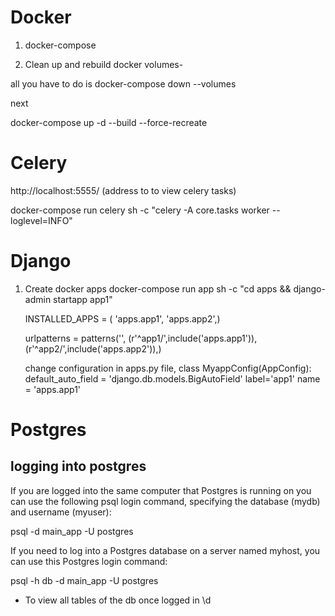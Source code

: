 # Docker

1. docker-compose

2. Clean up and rebuild docker volumes-

all you have to do is docker-compose down --volumes

next

docker-compose up -d --build --force-recreate

# Celery

http://localhost:5555/ (address to to view celery tasks)

docker-compose run celery sh -c "celery -A core.tasks worker --loglevel=INFO"

# Django

1. Create docker apps
   docker-compose run app sh -c "cd apps && django-admin startapp app1"

   INSTALLED_APPS = (
   'apps.app1',
   'apps.app2',)

   urlpatterns = patterns('',
   (r'^app1/',include('apps.app1')),  
    (r'^app2/',include('apps.app2')),)

   change configuration in apps.py file,
   class MyappConfig(AppConfig):
   default_auto_field = 'django.db.models.BigAutoField'
   label='app1'
   name = 'apps.app1'

# Postgres

## logging into postgres

If you are logged into the same computer that Postgres is running on you can use the following psql login command, specifying the database (mydb) and username (myuser):

psql -d main_app -U postgres

If you need to log into a Postgres database on a server named myhost, you can use this Postgres login command:

psql -h db -d main_app -U postgres

- To view all tables of the db once logged in
  \d
